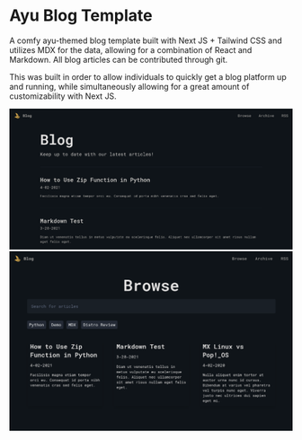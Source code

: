 # Ayu Blog Template

A comfy ayu-themed blog template built with Next JS + Tailwind CSS and utilizes MDX for the data, allowing for a combination of React and Markdown. All blog articles can be contributed through git.

This was built in order to allow individuals to quickly get a blog platform up and running, while simultaneously allowing for a great amount of customizability with Next JS.

![](demo2.png)
![](demo.png)
